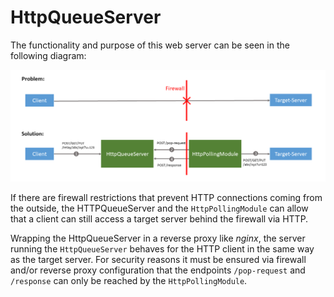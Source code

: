 # HttpQueueServer

The functionality and purpose of this web server can be seen in the following diagram:

![](overview.png)

If there are firewall restrictions that prevent HTTP connections coming from the outside,
the HTTPQueueServer and the `HttpPollingModule` can allow that a client can still access a target server behind the firewall via HTTP.

Wrapping the HttpQueueServer in a reverse proxy like *nginx*, the server running the `HttpQueueServer` behaves for the HTTP client in the same way as the target server.
For security reasons it must be ensured via firewall and/or reverse proxy configuration that the endpoints `/pop-request` and `/response` can only be reached by the `HttpPollingModule`.
